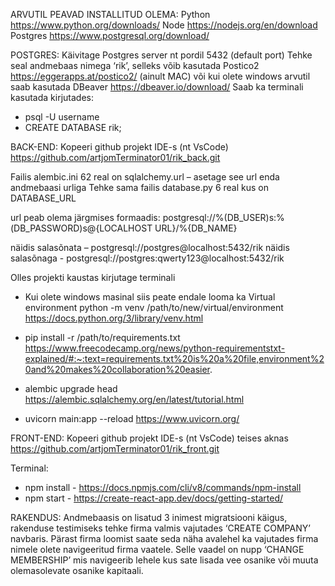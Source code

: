 ARVUTIL PEAVAD INSTALLITUD OLEMA:
Python https://www.python.org/downloads/
Node https://nodejs.org/en/download
Postgres https://www.postgresql.org/download/

POSTGRES:
Käivitage Postgres server nt pordil 5432 (default port)
Tehke seal andmebaas nimega ‘rik’, selleks võib kasutada Postico2 https://eggerapps.at/postico2/ (ainult MAC) või kui olete windows arvutil saab kasutada DBeaver https://dbeaver.io/download/
Saab ka terminali kasutada kirjutades:

- psql -U username
- CREATE DATABASE rik;

BACK-END:
Kopeeri github projekt IDE-s (nt VsCode) https://github.com/artjomTerminator01/rik_back.git

Failis alembic.ini 62 real on sqlalchemy.url – asetage see url enda andmebaasi urliga
Tehke sama failis database.py 6 real kus on DATABASE_URL

url peab olema järgmises formaadis: postgresql://%(DB_USER)s:%(DB_PASSWORD)s@{LOCALHOST URL}/%{DB_NAME}

näidis salasõnata – postgresql://postgres@localhost:5432/rik
näidis salasõnaga - postgresql://postgres:qwerty123@localhost:5432/rik

Olles projekti kaustas kirjutage terminali

- Kui olete windows masinal siis peate endale looma ka Virtual environment
  python -m venv /path/to/new/virtual/environment  
  https://docs.python.org/3/library/venv.html

- pip install -r /path/to/requirements.txt
  https://www.freecodecamp.org/news/python-requirementstxt-explained/#:~:text=requirements.txt%20is%20a%20file,environment%20and%20makes%20collaboration%20easier.
- alembic upgrade head
  https://alembic.sqlalchemy.org/en/latest/tutorial.html
- uvicorn main:app --reload
  https://www.uvicorn.org/

FRONT-END:
Kopeeri github projekt IDE-s (nt VsCode) teises aknas
https://github.com/artjomTerminator01/rik_front.git

Terminal:
- npm install - https://docs.npmjs.com/cli/v8/commands/npm-install
-  npm start - https://create-react-app.dev/docs/getting-started/

RAKENDUS:
Andmebaasis on lisatud 3 inimest migratsiooni käigus, rakenduse testimiseks tehke firma valmis vajutades ‘CREATE COMPANY’ navbaris. Pärast firma loomist saate seda näha avalehel ka vajutades firma nimele olete navigeeritud firma vaatele. Selle vaadel on nupp ‘CHANGE MEMBERSHIP’ mis navigeerib lehele kus sate lisada vee osanike või muuta olemasolevate osanike kapitaali.
